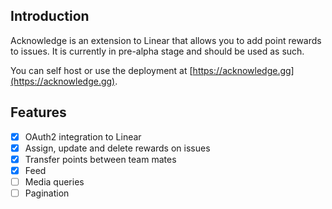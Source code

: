 ## Introduction

Acknowledge is an extension to Linear that allows you to add point rewards to issues. It is currently in pre-alpha stage and should be used as such. 

You can self host or use the deployment at [https://acknowledge.gg](https://acknowledge.gg).

## Features

- [x] OAuth2 integration to Linear
- [x] Assign, update and delete rewards on issues
- [x] Transfer points between team mates
- [x] Feed
- [ ] Media queries
- [ ] Pagination